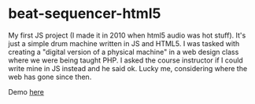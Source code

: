 # beat-sequencer-html5
My first JS project (I made it in 2010 when html5 audio was hot stuff). It's just a simple drum machine written in JS and HTML5. I was tasked with creating a "digital version of a physical machine" in a web design class where we were being taught PHP. I asked the course instructor if I could write mine in JS instead and he said ok. Lucky me, considering where the web has gone since then.

Demo [here](https://jsejcksn.github.io/beat-sequencer-html5/)
